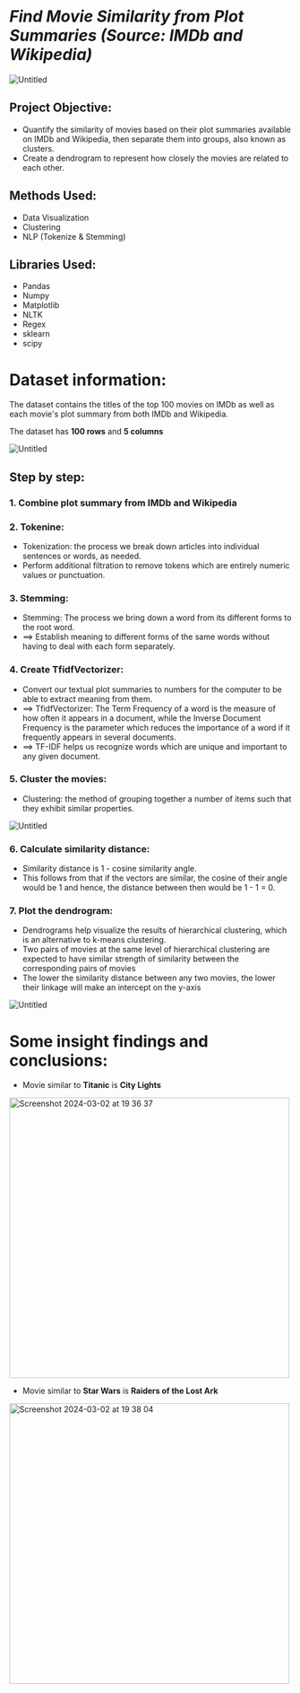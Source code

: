 # ***Find Movie Similarity from Plot Summaries (Source: IMDb and Wikipedia)***

![Untitled](https://github.com/Khangtran94/Find_Movie_Similarity/assets/146164801/e70f8fdd-28f3-4803-89aa-d706c90c8cf3)

## Project Objective:
* Quantify the similarity of movies based on their plot summaries available on IMDb and Wikipedia, then separate them into groups, also known as clusters.   
* Create a dendrogram to represent how closely the movies are related to each other.

## Methods Used:
* Data Visualization
* Clustering
* NLP (Tokenize & Stemming)

## Libraries Used:
* Pandas
* Numpy
* Matplotlib
* NLTK
* Regex
* sklearn
* scipy

# Dataset information:
The dataset contains the titles of the top 100 movies on IMDb as well as each movie's plot summary from both IMDb and Wikipedia.

The dataset has **100 rows** and **5 columns**

![Untitled](https://github.com/Khangtran94/Find_Movie_Similarity/assets/146164801/624955b6-247e-4c42-88be-d960a2419760)

## Step by step:
### 1. Combine plot summary from IMDb and Wikipedia
### 2. Tokenine:
* Tokenization: the process we break down articles into individual sentences or words, as needed.
* Perform additional filtration to remove tokens which are entirely numeric values or punctuation.
### 3. Stemming:
* Stemming: The process we bring down a word from its different forms to the root word.
* ==> Establish meaning to different forms of the same words without having to deal with each form separately.
### 4. Create TfidfVectorizer:
* Convert our textual plot summaries to numbers for the computer to be able to extract meaning from them.
* ==> TfidfVectorizer: The Term Frequency of a word is the measure of how often it appears in a document, while the Inverse Document Frequency is the parameter which reduces the importance of a word if it frequently appears in several documents.
* ==> TF-IDF helps us recognize words which are unique and important to any given document.
### 5. Cluster the movies:
* Clustering: the method of grouping together a number of items such that they exhibit similar properties.
  
![Untitled](https://github.com/Khangtran94/Find_Movie_Similarity/assets/146164801/784edc79-63d9-46bf-ab6a-e5cbd1597b7f)

### 6. Calculate similarity distance:
* Similarity distance is 1 - cosine similarity angle.
* This follows from that if the vectors are similar, the cosine of their angle would be 1 and hence, the distance between then would be 1 - 1 = 0.

### 7. Plot the dendrogram:
* Dendrograms help visualize the results of hierarchical clustering, which is an alternative to k-means clustering.
* Two pairs of movies at the same level of hierarchical clustering are expected to have similar strength of similarity between the corresponding pairs of movies
* The lower the similarity distance between any two movies, the lower their linkage will make an intercept on the y-axis

![Untitled](https://github.com/Khangtran94/Find_Movie_Similarity/assets/146164801/d27e72fc-e04d-42b7-a5d6-db71a6fc5571)

# Some insight findings and conclusions:
* Movie similar to **Titanic** is **City Lights**
<img width="500" alt="Screenshot 2024-03-02 at 19 36 37" src="https://github.com/Khangtran94/Find_Movie_Similarity/assets/146164801/157a5c3a-f349-4200-94ee-f3ae85496de6">

* Movie similar to **Star Wars** is **Raiders of the Lost Ark**
<img width="500" alt="Screenshot 2024-03-02 at 19 38 04" src="https://github.com/Khangtran94/Find_Movie_Similarity/assets/146164801/b3117f0c-30cb-4eea-88c7-fbbe89b917ec">
